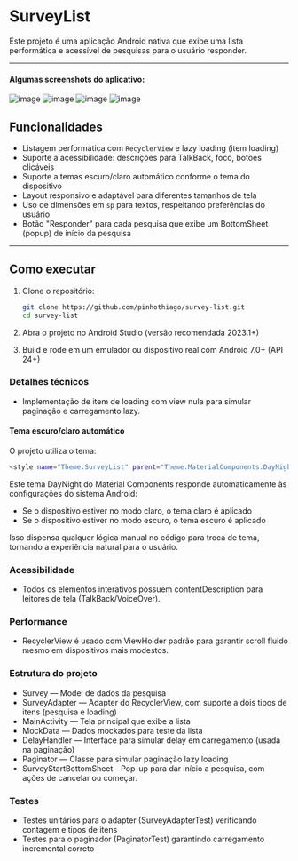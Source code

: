 # SurveyList

Este projeto é uma aplicação Android nativa que exibe uma lista performática e acessível de pesquisas para o usuário responder.

---

#### Algumas screenshots do aplicativo:
![image](https://github.com/user-attachments/assets/d0dcd705-c519-40ac-bdee-185eb24c7c12)
![image](https://github.com/user-attachments/assets/5c2d0645-4b66-4ffb-ba83-a868af78c4cf)
![image](https://github.com/user-attachments/assets/7a156d27-aa55-4e86-a4da-3c28771231d0)
![image](https://github.com/user-attachments/assets/42c326d8-6b2f-486b-a705-cedfe9076e5f)


## Funcionalidades

- Listagem performática com `RecyclerView` e lazy loading (item loading) 
- Suporte a acessibilidade: descrições para TalkBack, foco, botões clicáveis 
- Suporte a temas escuro/claro automático conforme o tema do dispositivo 
- Layout responsivo e adaptável para diferentes tamanhos de tela 
- Uso de dimensões em `sp` para textos, respeitando preferências do usuário 
- Botão "Responder" para cada pesquisa que exibe um BottomSheet (popup) de início da pesquisa

---

## Como executar

1. Clone o repositório:

   ```bash
   git clone https://github.com/pinhothiago/survey-list.git
   cd survey-list

2. Abra o projeto no Android Studio (versão recomendada 2023.1+)
3. Build e rode em um emulador ou dispositivo real com Android 7.0+ (API 24+)

### Detalhes técnicos

- Implementação de item de loading com view nula para simular paginação e carregamento lazy.

#### Tema escuro/claro automático
O projeto utiliza o tema:

 ```bash
<style name="Theme.SurveyList" parent="Theme.MaterialComponents.DayNight.NoActionBar"/>
```
Este tema DayNight do Material Components responde automaticamente às configurações do sistema Android:

- Se o dispositivo estiver no modo claro, o tema claro é aplicado
- Se o dispositivo estiver no modo escuro, o tema escuro é aplicado

Isso dispensa qualquer lógica manual no código para troca de tema, tornando a experiência natural para o usuário.

### Acessibilidade
- Todos os elementos interativos possuem contentDescription para leitores de tela (TalkBack/VoiceOver).

### Performance
- RecyclerView é usado com ViewHolder padrão para garantir scroll fluido mesmo em dispositivos mais modestos.

### Estrutura do projeto
- Survey — Model de dados da pesquisa
- SurveyAdapter — Adapter do RecyclerView, com suporte a dois tipos de itens (pesquisa e loading)
- MainActivity — Tela principal que exibe a lista
- MockData — Dados mockados para teste da lista
- DelayHandler — Interface para simular delay em carregamento (usada na paginação)
- Paginator — Classe para simular paginação lazy loading
- SurveyStartBottomSheet - Pop-up para dar início a pesquisa, com ações de cancelar ou começar.

### Testes
- Testes unitários para o adapter (SurveyAdapterTest) verificando contagem e tipos de itens
- Testes para o paginador (PaginatorTest) garantindo carregamento incremental correto


